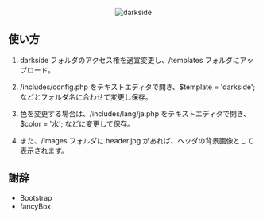 <p align="center"><img src="https://user-images.githubusercontent.com/25574701/52907582-b343c100-32a7-11e9-9407-3fbfcef29e45.png" alt="darkside"></p>

## 使い方

1. darkside フォルダのアクセス権を適宜変更し、/templates フォルダにアップロード。

2. /includes/config.php をテキストエディタで開き、$template = 'darkside'; などとフォルダ名に合わせて変更し保存。

3. 色を変更する場合は、/includes/lang/ja.php をテキストエディタで開き、$color = '水'; などに変更して保存。

4. また、/images フォルダに header.jpg があれば、ヘッダの背景画像として表示されます。

## 謝辞

- Bootstrap
- fancyBox
